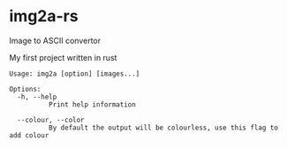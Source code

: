 # img2a-rs

Image to ASCII convertor

My first project written in rust 

```
Usage: img2a [option] [images...]

Options:
  -h, --help
          Print help information

  --colour, --color
          By default the output will be colourless, use this flag to add colour
